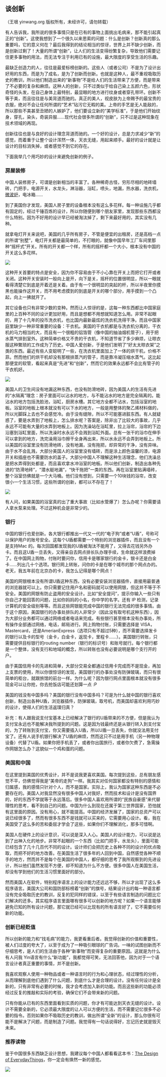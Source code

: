 

## 谈创新

（王垠 yinwang.org 版权所有，未经许可，请勿转载）

有人告诉我，我所说的很多事情只是在已有的事物上面挑出毛病来，那不能引起真正的“创新”。这使我想到了一个很久以来思索的问题：什么是创新？创新真的那么重要吗，它的意义何在？最后我得到的结论相当的惊讶，世界上并不缺少创新，而是创新过剩了！大量的所谓“创新”，让人们的生活变得纷繁复杂，导致他们需要记住更多事物的用法，而无法专注于利用已有的设施，最大限度的享受生活的乐趣。

最缺乏创造力的人，往往是最爱标榜创新的。这些人（或者公司）不是为了设计出好用的东西，而是为了成名，是为了创新而创新。也就是这种人，最不重视吸取历史的教训，所以他们制造出来的“新事物”不是给人们的生活带来了方便，而是带来了不必要的复杂和麻烦。这种人的创新，只不过类似于给自己染上五颜六色，形状奇怪的头发，在自己身体上最特别，最显眼的地方进行纹身或者穿孔带环。创新不等于美，而且往往是与美背道而驰的。真正的美人，视皮肤为上帝赐予的最宝贵的衣服，绝对不会让任何所谓的“艺术”玷污它无暇的美。上帝的手艺是无人能敌的，所以那些不美甚至丑陋的人嫉妒了，他们要设立新的“美学标准”，于是他们开始纹身，穿孔，染头，奇装异服……现代社会很多所谓的“创新”，只不过是这种现象在技术领域的再现。

创新往往也是与良好的设计理念背道而驰的。一个好的设计，总是力求减少“新”的感觉，而着重于让整个设计浑然一体，天衣无缝，用起来顺手。最好的设计就是让设计的目标消失掉，或者感觉不到它的存在。

下面我举几个用巧妙的设计来避免创新的例子。

### 房屋装修

中国人装修房子，可谓是创新相当的丰富了。各种稀奇古怪，穷形尽相的地砖墙砖，门把手，电源开关，水龙头，淋浴器，浴缸，喷头，地漏，热水器，洗衣机，[微波炉](http://www.yinwang.org/blog-cn/2014/01/25/pl-and)，电冰箱……

到了美国你才发现，美国人房子里的设备根本没有这么多花样。每一种设施几乎都有固定的，经过千锤百炼的设计，所以你随便到哪个朋友家里，发现那些东西都没什么特别。因为不好用的设计早已经被淘汰掉了，剩下来最好用的，其实没有几种。

就拿电灯开关来说吧，美国的几乎所有房子，不管是便宜的出租房，还是高档一点的所谓“别墅”，电灯开关都是最简单的，不打眼的，就像中国早年工厂车间里那种“摇杆式”开关。所有的开关都一个样，所有的摇杆都一个大小，根本没有中国的开关这么多花样。

![](http://www.yinwang.org/images/switch.jpeg)

这种开关首要的特点是安全，因为你不容易由于不小心靠在开关上而把它打开或者关闭。这种开关安装时一般向上是开，向下是关，摇杆的位置很明显，所以一眼就看得清楚它到底是开着还是关着。由于有一个很明显的突起的杆，所以半夜里你摸黑也能操作这开关，而不用考虑摸到的到底是开关的哪个部分，用手摸到一个凸起，向上一拂就开了。

其它设备也只有非常少数的变种。然而让人惊讶的是，这每一种东西都比中国家庭里的上百种不同的设计更加好用，而且是想都不用想就知道怎么用。非常不起眼的，用了十几年的投币洗衣机，也比国内最新最炫的洗衣机洗得干净。而且中国家庭里缺少一种非常重要的设备：干衣机。美国的干衣机都是与洗衣机分离的，干衣机的马力相当的大，而且有一个很粗的铝箔管（像中国的抽油烟机管子），用于把水蒸气排到室外。这种简单价格又不贵的干衣机，不知道节省了多少麻烦，让晾衣服这种繁琐的工作成为了历史。中国人爱创新，于是他们发明了“好太太晾衣架”之类的东西。最近有些人变聪明了一些，在洗衣机里面加上了一体的烘干机，价格不菲。然而他们的烘干机却没有那根排蒸汽的管子，而是靠冷凝压缩水蒸气。这比起那便宜的软管，看起来真是“先进”和“创新”，然而它的效果永远都不会比有管子的干衣机好。

![](http://www.yinwang.org/images/washer-and-dryer.jpg)

美国人的卫生间没有地漏这种东西，也没有防滑地砖，因为美国人的生活有先进的“水隔离”理念：房子里面可以沾水的地方，与不能沾水的地方是完全隔离的。能沾水的地方包括洗脸池，浴缸，厨房水槽。其它地方全都不沾水，包括浴室的地板。浴室的地板上根本就没有可以下水的地方，一般是用整体的聚乙烯材料做的，所以光脚踩上去也不会感觉冷。由于没有缝隙，所以不可能塞进脏东西。有人就疑惑了，要是水弄到了地板上，怎么排水呢？答案是，除非出了比较大的事故，几乎永远不可能有大量的水弄到地板上。因为洗澡站在浴缸里，拉上浴帘，浴帘的下边沿塞到浴缸里面，所以洗澡时水永远不会溅到浴缸外面。总有一张干的浴巾在伸手可以拿到的地方，洗完澡用浴巾擦干全身再出来，所以水永远不会弄到地板上。所以美国的浴室里没有防滑地砖，没有地漏，没有拖把，却异常的干净，没有异味。由于水不会乱溅，大部分美国人的浴室里没有墙砖，而是涂上颜色温馨的漆，电源开关和插座也不需要防水的盖子。大部分中国人不理解这种生活理念，他们洗澡总是把水弄得到处都是，而且喜欢拿水冲浴室的地板。所以他们创新，制造出各种先进的“防滑地砖”，“潜水艇地漏”，“快干拖把”一类的东西。再在浴室里贴满墙砖，整个浴室仿佛就是一个大马桶。他们没有想到，只需要一个10块钱的浴帘，改变很小一个生活习惯，这些所谓的创新，都可以不存在了！

![](http://www.yinwang.org/images/dilou.jpg)

有人问，如果美国的浴室真的出了重大事故（比如水管爆了）怎么办呢？你需要请人拿水泵来处理。不过这种机会是非常少的。

### 银行

中国的银行也爱创新。各大银行都推出一代又一代的“电子狗”或者“U盾”，号称可以保护用户的账号安全。这每个U盾都需要一个特别的浏览器插件，而且没有一个是支持Mac 的。每次回国都发现我的U盾被淘汰不能用了，又得去花钱另外办卡。而且这U盾一旦丢失，又得亲自去网点排长队办理手续，生命就这样浪费掉了。在中国网上购物，付账时要问你，信用卡是哪家银行的金卡，银卡还是白金卡……列出几十个选项。银行网上转账，问你的卡是在哪个城市的那个网点办的。老天，我五年前在北京办的卡，我怎么记得是哪个网点！

美国的网银根本没有所谓U盾这种东西，没有必要安装浏览器插件，直接用最普通的浏览器就可以上。你只需要记住用户名和密码就可以使用网银，但这并不等于不安全。美国的网银有防止盗用的安全设计。比如“安全提问”，提示你输入一些只有你自己才能回答的问题，比如你妈妈的小名，你中学的名字。还有 IP 检测，记录计算机的安全级别等等。而且这些网银能完成中国的银行无法完成的很多事情。由于这个原因，美国银行的办事处排队的人非常少（因此没有取号机这种东西），因为大部分业务都可以通过网络或者电话来完成。有些银行甚至根本没有办事处，所有操作全部通过网络，电话，邮局进行。网上购物付账，只需要选择是 VISA，Mastercard，还是AmerianExpress（选项只有不超过5种），而不需要选择发卡的银行以及卡的型号（金卡，白金卡，返现卡，里程卡……）。美国银行转账，只需要提供目标银行的routing number（银行的标识号）和账号就行。每个银行都是一个整体，没有支行和地域的概念，所以转账也没有必要说明是哪个支行开的户。

由于美国信用卡的先进和简单，大部分交易全都通过信用卡完成而不是现金，再加上支票的使用，所以你很惊讶的发现，美国银行的办事处没有防弹玻璃，而只有很简单的柜台，就跟旅馆的前台一样。为什么呢？因为银行网点里面根本就没有很多现金可以让你抢，你去抢饭店可能还划算一点 :P

美国的钱没有中国多吗？美国的银行没有中国多吗？可是为什么就中国的银行喜欢创新，制造出各种U盾，浏览器插件，防弹玻璃，取号机，而美国却喜欢利用巧妙的设计，使得人们的生活返璞归真？

补充：有人跟我说支付宝基本上已经解决了银行的U盾带来的不方便，但是我认为支付宝永远也不能解决我所提到的问题。这是因为钱最终还是从银行转入到支付宝的，为了转账到支付宝，你又需要插入U盾，所以U盾一旦丢失，你就没法用支付宝了。还有人说手机银行解决了U盾的麻烦，然而这只不过是用手机（另一种物理设备）代替了U盾。如果你把手机丢了，或者你出国旅行，或者你欠费了，急需操作网银怎么办？这貌似一个鸡和蛋的问题。

### 美国和中国

在这里提到美国的优秀设计，并不是说我更喜欢美国。每次提到这些，总有朋友感觉不平，仿佛觉得我是“美帝的走狗”一样。我其实对任何国家都没有特别的感情和归属感，我的感情只针对个人，而不是国家。实际上，我认为国家这种东西是不必要存在的。美国人对我显然没有很多中国人对我好，然而技术和设计是没有国界的，好的东西不学就等于永远落后。很多中国人喜欢用所谓的“民族自豪感”来代替理性的思考，看不到自己的问题。中国为什么到现在还属于第三世界国家，恐怕就有这里面的原因。没有用心，就不能提高。中国的经济发展了，国家的总资产可以说已经很多了，然而有很多东西不是钱就可以买来的，它需要用心设计。看，我在美国受了这么多的苦和委屈才学会了这些，如果你们不理解消化，那多可惜啊。

美国人在硬件上的设计意识，可以说是深入人心。美国人的设计能力，可以说是达到了出神入化的地步。非常不起眼的一个东西（比如门把手，水龙头），里面可能已经包含了几十几百代不同的设计。设计师们会把历史上各种不同的设计的优点吸取，而把不好的地方改善。在美国生活了很多年的人回到中国，自然感觉各种不顺手的地方，然而并不是每个在美国的中国人，都仔细的思考了我所观察到的先进设计，所以他们虽然发现不方便，却不知道为什么不方便。很多中国人在美国生活，却没有学到他们的生活习惯里面好的部分。

然而美国人在软件，特别程序语言上的设计能力还远远不够，所以才出现了这么多程序语言。美国大公司和国防部标榜着“创新”的旗号，结果设计出的每一种语言都没有完全吸取历史的教训，反复的犯同样的错误，以至于有些语言制造的问题比它们解决的还多。其实程序语言里面哪有很多可以创新的地方呢？如果一个语言能够避免已知的所有设计问题，那它就已经可以比现有的所有语言好了，它不需要任何新的功能。

### 创新已经贬值

所以创新的能力和“找毛病”的能力，我更看重后者。我觉得创新的价值和重要性，被人们过度的夸大了，以至于成为了一种吸引眼球的广告词。一味的试图创新而不仔细思考，是人们的生活由于各种“新事物”而变得复杂的重要原因。这就是为什么有人问我 Yin语言有什么“新功能”，我都觉得可笑，无法回答他，因为对于一个语言设计者真正重要的事情，并不是创新。

我喜欢观察人使用一种物品或者一种语言时的行为和心理状态，经过理性的分析，从而理解到底他们遇到了什么问题，到底什么才是合理的设计。没有任何设计是全新的，只有非常有必要的时候，我才会考虑加入新的功能。而且这些新的功能必须经过反复的推敲和实际的考验，确保它们不会带来新的问题。

只有你能从已有的东西里面看到实质的问题，你才有可能达到天衣无缝的设计。设计不需要全新的，它必须最大限度的让人可以方便的生活，而不需要记忆很多不必要的指令。否则如果你不吸取历史的教训，做出所谓“全新”的设计，那么你很有可能不是解决了问题，而是制造了问题。我觉得有一句话说得好，忘记历史就是毁灭未来。

### 推荐读物

鉴于中国很多东西缺乏设计思想，我建议每个中国人都看看这本书：[The Design of EverydayThings](http://www.amazon.com/Design-Everyday-Things-Revised-Expanded-ebook/dp/B00E257T6C)，你一定会有焕然一新的感觉。

![](http://www.yinwang.org/images/doet.png)

